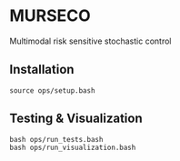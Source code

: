 # MURSECO
Multimodal risk sensitive stochastic control


## Installation
```
source ops/setup.bash
```

## Testing & Visualization
```
bash ops/run_tests.bash
bash ops/run_visualization.bash
```
